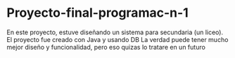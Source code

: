 # Proyecto-final-programac-n-1
En este proyecto, estuve diseñando un sistema para secundaria (un liceo). El proyecto fue creado con Java y usando DB
La verdad puede tener mucho mejor diseño y funcionalidad, pero eso quizas lo tratare en un futuro
